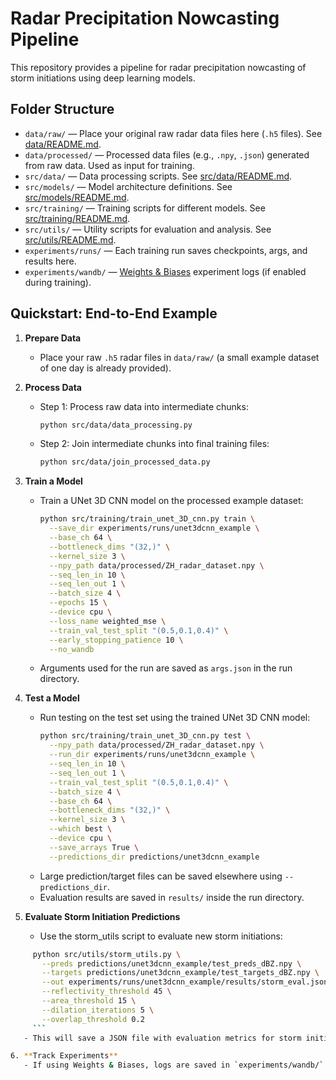 # Radar Precipitation Nowcasting Pipeline

This repository provides a pipeline for radar precipitation nowcasting of storm initiations using deep learning models. 

## Folder Structure

- `data/raw/` — Place your original raw radar data files here (`.h5` files). See [data/README.md](data/README.md). 
- `data/processed/` — Processed data files (e.g., `.npy`, `.json`) generated from raw data. Used as input for training. 
- `src/data/` — Data processing scripts. See [src/data/README.md](src/data/README.md).
- `src/models/` — Model architecture definitions. See [src/models/README.md](src/models/README.md).
- `src/training/` — Training scripts for different models. See [src/training/README.md](src/training/README.md).
- `src/utils/` — Utility scripts for evaluation and analysis. See [src/utils/README.md](src/utils/README.md).
- `experiments/runs/` — Each training run saves checkpoints, args, and results here.
- `experiments/wandb/` — [Weights & Biases](https://wandb.ai/) experiment logs (if enabled during training).

## Quickstart: End-to-End Example

1. **Prepare Data**
   - Place your raw `.h5` radar files in `data/raw/` (a small example dataset of one day is already provided).

2. **Process Data**
   - Step 1: Process raw data into intermediate chunks:
     ```bash
     python src/data/data_processing.py
     ```
   - Step 2: Join intermediate chunks into final training files:
     ```bash
     python src/data/join_processed_data.py
     ```

3. **Train a Model**
   - Train a UNet 3D CNN model on the processed example dataset:
     ```bash
     python src/training/train_unet_3D_cnn.py train \
       --save_dir experiments/runs/unet3dcnn_example \
       --base_ch 64 \
       --bottleneck_dims "(32,)" \
       --kernel_size 3 \
       --npy_path data/processed/ZH_radar_dataset.npy \
       --seq_len_in 10 \
       --seq_len_out 1 \
       --batch_size 4 \
       --epochs 15 \
       --device cpu \
       --loss_name weighted_mse \
       --train_val_test_split "(0.5,0.1,0.4)" \
       --early_stopping_patience 10 \
       --no_wandb
     ```
   - Arguments used for the run are saved as `args.json` in the run directory.

4. **Test a Model**
   - Run testing on the test set using the trained UNet 3D CNN model:
     ```bash
     python src/training/train_unet_3D_cnn.py test \
       --npy_path data/processed/ZH_radar_dataset.npy \
       --run_dir experiments/runs/unet3dcnn_example \
       --seq_len_in 10 \
       --seq_len_out 1 \
       --train_val_test_split "(0.5,0.1,0.4)" \
       --batch_size 4 \
       --base_ch 64 \
       --bottleneck_dims "(32,)" \
       --kernel_size 3 \
       --which best \
       --device cpu \
       --save_arrays True \
       --predictions_dir predictions/unet3dcnn_example
     ```
   - Large prediction/target files can be saved elsewhere using `--predictions_dir`.
   - Evaluation results are saved in `results/` inside the run directory.
   
5. **Evaluate Storm Initiation Predictions**
   - Use the storm_utils script to evaluate new storm initiations:
```bash
     python src/utils/storm_utils.py \
       --preds predictions/unet3dcnn_example/test_preds_dBZ.npy \
       --targets predictions/unet3dcnn_example/test_targets_dBZ.npy \
       --out experiments/runs/unet3dcnn_example/results/storm_eval.json \
       --reflectivity_threshold 45 \
       --area_threshold 15 \
       --dilation_iterations 5 \
       --overlap_threshold 0.2
     ```
   - This will save a JSON file with evaluation metrics for storm initiations.

6. **Track Experiments**
   - If using Weights & Biases, logs are saved in `experiments/wandb/`.